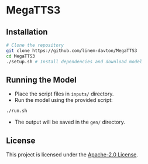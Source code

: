 # MegaTTS3

## Installation

```sh
# Clone the repository
git clone https://github.com/linem-davton/MegaTTS3
cd MegaTTS3
./setup.sh # Install dependencies and download model
```

## Running the Model

- Place the script files in `inputs/` directory.
- Run the model using the provided script:

```sh
./run.sh
```

- The output will be saved in the `gen/` directory.

## License

This project is licensed under the [Apache-2.0 License](LICENSE).
